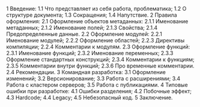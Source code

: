 1  Введение:
	1.1 Что представляет из себя работа, проблематика;
	1.2 О структуре документа;
	1.3 Сокращения;
	1.4 Напутствие.
2 Правила оформления:
	2.1 Оформление объектов метаданных:
			2.1.1 Именование метаданных;
			2.1.2 Именование полей;
			2.1.3 Свойства;
			2.1.4 Предопределенные данные.
	2.2 Оформление модулей:
			2.2.1 Именование модулей;
			2.2.2 Оформление областей;
			2.2.3 Директивы компиляции;
			2.2.4 Комментарии к модулям.
	2.3 Оформление функций:
			2.3.1 Именование функций;
			2.3.2 Именование переменных;
			2.3.3 Оформление стандартных конструкций;
			2.3.4 Комментарии к функциям;
			2.3.5 Комментарии внутри функций;
			2.3.6 Про временные комментарии.
	2.4 Рекомендации.
3 Командная разработка:
	3.1 Оформление изменений;
	3.2 Версионирование;
	3.3 Работа с расширениями;
	3.4 Работа с кластером серверов;
	3.5 Работа с публикациями.
4 Типовые ошибки при разработке:
	4.1 Ошибки разделения;
	4.2 Побочные эффект;
	4.3 Hardcode;
	4.4 Legacy;
	4.5 Небезопасный код.
5 Заключение.
